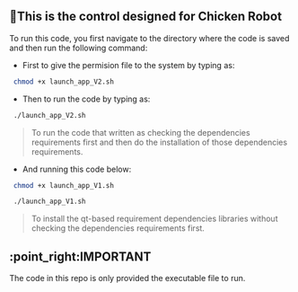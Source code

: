 ## :hammer:This is the control designed for Chicken Robot

To run this code, you first navigate to the directory where the code is saved and then run the following command:

- First to give the permision file to the system by typing as:
```bash
 chmod +x launch_app_V2.sh
```
- Then to run the code by typing as:

```bash
 ./launch_app_V2.sh
```
>To run the code that written as checking the dependencies requirements first and then do the installation of those dependencies requirements.

- And running this code below:
```bash
 chmod +x launch_app_V1.sh
```
```bash
 ./launch_app_V1.sh
```
>To install the qt-based requirement dependencies libraries without checking the dependencies requirements first.

<h2>:point_right:IMPORTANT</h2> The code in this repo is only provided the executable file to run.
